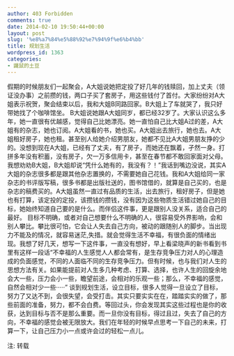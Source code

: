 ```yaml
---
author: 403 Forbidden
comments: true
date: 2014-02-10 19:50:44+00:00
layout: post
slug: '%e8%a7%84%e5%88%92%e7%94%9f%e6%b4%bb'
title: 规划生活
wordpress_id: 1363
categories:
- 鼹鼠的土豆
---
```

假期的时候朋友们一起聚会，A大姐说她把定投了好几年的钱赎回，加上丈夫（领证没办事）之前攒的钱，两口子买了套房子，用这些钱付了首付。大家纷纷对A大姐表示祝贺，聚会结束以后，我和大姐B同路回家。B大姐上了车就哭了，我只好带她找了个咖啡馆坐。
B大姐说她跟A大姐同岁，都已经32岁了。大家认识这么多年，她一直很有优越感，觉得自己比她漂亮。她一直怕自己比大姐A过的差，A大姐有的杂志，她也订阅。A大姐看的书，她也买。A大姐出去旅行，她也去。A大姐租好房子，她也租。甚至别人给她介绍男朋友，她都不见比A大姐男朋友挣的少的。没想到现在A大姐，已经有了丈夫，有了房子，而她还在飘着，孑然一身。打拼多年没有积蓄，没有房子，欠一万多信用卡，甚至在春节都不敢回家面对父母。
我想劝劝B大姐，B大姐却说“凭什么她有的，我没有？！”我话到嘴边没说，其实A大姐的杂志很多都是跟其他杂志置换的，不需要她自己花钱。我和A大姐给同一家杂志的书评版写稿，很多书都是出版社送的，图书馆借的，就算是自己买的，也是杂志的稿费买的。A大姐虽然一直过有品质的生活，出去旅行，租好房子，但是她也有打算，该定投的定投，该攒钱的攒钱，没有因为这些物质生活错过她自己的目标，她始终知道自己要的是什么。而伴侣这件事，更是跟别人没关系，适合自己的最好。
目标不明确，或者对自己想要什么不明确的人，很容易受外界影响，会和别人攀比。攀比很可怕，它会让人失去自己方向，被动的跟随别人的脚步。当出现力不能及的情况，就容易迷茫,失措。就会觉得生活不幸福，有很负面的情绪出现。我想了好几天，想写一下这件事，一直没有想好，早上看梁晓声的新书看到书里有这样一段话“不幸福的人生感觉人人都会常有，是生存竞争压力对人的心理造成的负面感觉，不同的人面临不同的生存竞争压力。但有时候，也与我们对人生的思想方法有关。如果能提前对人生多几种考虑、打算、选择，也许人生的回旋余地会大一些，压力会小一些，瞻望前途，会相对的乐观一些；那么，不幸福的感觉，自然会相对少一些·····”
谈到规划生活，设立目标，很多人觉得一旦设立了目标，努力了又达不到，会很失望，会受打击。其实只要实实在在，踏踏实实的做了，那些前面的准备，努力，都不会白费。等回过头，你会发现其实这些过程也是你的收获，达到目标与否不是那么重要。而一旦你没有目标，得过且过，失去了自己的方向，不幸福的感觉会被无限放大。我们在年轻的时候早点思考一下自己的未来，打算一下，让自己压力小一点或许会过的轻松一点儿。

注: 转载
